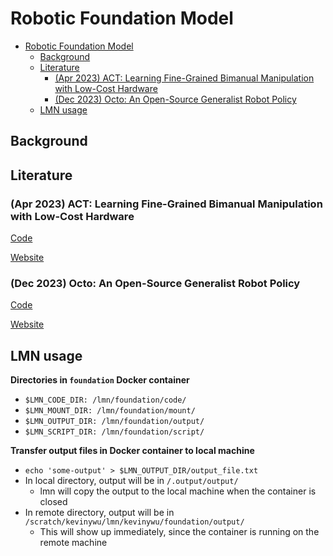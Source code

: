 # Robotic Foundation Model

- [Robotic Foundation Model](#robotic-foundation-model)
  - [Background](#background)
  - [Literature](#literature)
    - [(Apr 2023) ACT: Learning Fine-Grained Bimanual Manipulation with Low-Cost Hardware](#apr-2023-act-learning-fine-grained-bimanual-manipulation-with-low-cost-hardware)
    - [(Dec 2023) Octo: An Open-Source Generalist Robot Policy](#dec-2023-octo-an-open-source-generalist-robot-policy)
  - [LMN usage](#lmn-usage)

## Background

## Literature

### (Apr 2023) ACT: Learning Fine-Grained Bimanual Manipulation with Low-Cost Hardware

[Code](https://github.com/tonyzhaozh/act)

[Website](https://tonyzhaozh.github.io/aloha/)

### (Dec 2023) Octo: An Open-Source Generalist Robot Policy

[Code](https://github.com/octo-models/octo)

[Website](https://octo-models.github.io/)

## LMN usage

**Directories in ```foundation``` Docker container**

- ```$LMN_CODE_DIR: /lmn/foundation/code/```
- ```$LMN_MOUNT_DIR: /lmn/foundation/mount/```
- ```$LMN_OUTPUT_DIR: /lmn/foundation/output/```
- ```$LMN_SCRIPT_DIR: /lmn/foundation/script/```

**Transfer output files in Docker container to local machine**

- ```echo 'some-output' > $LMN_OUTPUT_DIR/output_file.txt```
- In local directory, output will be in ```/.output/output/```
  - lmn will copy the output to the local machine when the container is closed
- In remote directory, output will be in ```/scratch/kevinywu/lmn/kevinywu/foundation/output/```
  - This will show up immediately, since the container is running on the remote machine
